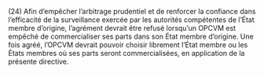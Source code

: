 (24) Afin d’empêcher l’arbitrage prudentiel et de renforcer la confiance dans l’efficacité de la surveillance exercée par les autorités compétentes de l’État membre d’origine, l’agrément devrait être refusé lorsqu’un OPCVM est empêché de commercialiser ses parts dans son État membre d’origine. Une fois agréé, l’OPCVM devrait pouvoir choisir librement l’État membre ou les États membres où ses parts seront commercialisées, en application de la présente directive.
